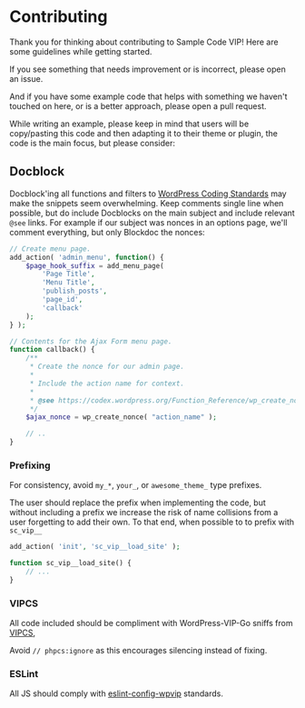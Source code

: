 # Contributing

Thank you for thinking about contributing to Sample Code VIP! Here are some guidelines while getting started.

If you see something that needs improvement or is incorrect, please open an issue.

And if you have some example code that helps with something we haven't touched on here, or is a better approach, please open a pull request.

While writing an example, please keep in mind that users will be copy/pasting this code and then adapting it to their theme or plugin, the code is the main focus, but please consider:

## Docblock

Docblock'ing all functions and filters to [WordPress Coding Standards](https://make.wordpress.org/core/handbook/best-practices/coding-standards/php/) may make the snippets seem overwhelming. Keep comments single line when possible, but do include Docblocks on the main subject and include relevant `@see` links. For example if our subject was nonces in an options page, we'll comment everything, but only Blockdoc the nonces:

```php
// Create menu page.
add_action( 'admin_menu', function() {
	$page_hook_suffix = add_menu_page(
		'Page Title',
		'Menu Title',
		'publish_posts',
		'page_id',
		'callback'
	);
} );

// Contents for the Ajax Form menu page.
function callback() {
	/**
	 * Create the nonce for our admin page.
     *
     * Include the action name for context.
	 *
	 * @see https://codex.wordpress.org/Function_Reference/wp_create_nonce
	 */
	$ajax_nonce = wp_create_nonce( "action_name" );

    // ..
}
```

### Prefixing

For consistency, avoid `my_*`, `your_`, or `awesome_theme_` type prefixes.

The user should replace the prefix when implementing the code, but without including a prefix we increase the risk of name collisions from a user forgetting to add their own. To that end, when possible to to prefix with `sc_vip__`

```php
add_action( 'init', 'sc_vip__load_site' );

function sc_vip__load_site() {
    // ...
}
```

### VIPCS

All code included should be compliment with WordPress-VIP-Go sniffs from [VIPCS](https://github.com/Automattic/VIP-Coding-Standards),

Avoid `// phpcs:ignore` as this encourages silencing instead of fixing.

### ESLint

All JS should comply with [eslint-config-wpvip](https://github.com/Automattic/eslint-config-wpvip) standards.